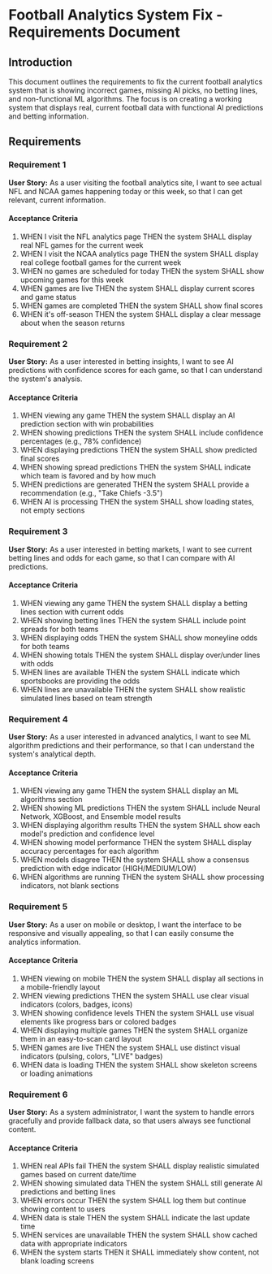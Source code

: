 # Football Analytics System Fix - Requirements Document

## Introduction

This document outlines the requirements to fix the current football analytics system that is showing incorrect games, missing AI picks, no betting lines, and non-functional ML algorithms. The focus is on creating a working system that displays real, current football data with functional AI predictions and betting information.

## Requirements

### Requirement 1

**User Story:** As a user visiting the football analytics site, I want to see actual NFL and NCAA games happening today or this week, so that I can get relevant, current information.

#### Acceptance Criteria

1. WHEN I visit the NFL analytics page THEN the system SHALL display real NFL games for the current week
2. WHEN I visit the NCAA analytics page THEN the system SHALL display real college football games for the current week  
3. WHEN no games are scheduled for today THEN the system SHALL show upcoming games for this week
4. WHEN games are live THEN the system SHALL display current scores and game status
5. WHEN games are completed THEN the system SHALL show final scores
6. WHEN it's off-season THEN the system SHALL display a clear message about when the season returns

### Requirement 2

**User Story:** As a user interested in betting insights, I want to see AI predictions with confidence scores for each game, so that I can understand the system's analysis.

#### Acceptance Criteria

1. WHEN viewing any game THEN the system SHALL display an AI prediction section with win probabilities
2. WHEN showing predictions THEN the system SHALL include confidence percentages (e.g., 78% confidence)
3. WHEN displaying predictions THEN the system SHALL show predicted final scores
4. WHEN showing spread predictions THEN the system SHALL indicate which team is favored and by how much
5. WHEN predictions are generated THEN the system SHALL provide a recommendation (e.g., "Take Chiefs -3.5")
6. WHEN AI is processing THEN the system SHALL show loading states, not empty sections

### Requirement 3

**User Story:** As a user interested in betting markets, I want to see current betting lines and odds for each game, so that I can compare with AI predictions.

#### Acceptance Criteria

1. WHEN viewing any game THEN the system SHALL display a betting lines section with current odds
2. WHEN showing betting lines THEN the system SHALL include point spreads for both teams
3. WHEN displaying odds THEN the system SHALL show moneyline odds for both teams
4. WHEN showing totals THEN the system SHALL display over/under lines with odds
5. WHEN lines are available THEN the system SHALL indicate which sportsbooks are providing the odds
6. WHEN lines are unavailable THEN the system SHALL show realistic simulated lines based on team strength

### Requirement 4

**User Story:** As a user interested in advanced analytics, I want to see ML algorithm predictions and their performance, so that I can understand the system's analytical depth.

#### Acceptance Criteria

1. WHEN viewing any game THEN the system SHALL display an ML algorithms section
2. WHEN showing ML predictions THEN the system SHALL include Neural Network, XGBoost, and Ensemble model results
3. WHEN displaying algorithm results THEN the system SHALL show each model's prediction and confidence level
4. WHEN showing model performance THEN the system SHALL display accuracy percentages for each algorithm
5. WHEN models disagree THEN the system SHALL show a consensus prediction with edge indicator (HIGH/MEDIUM/LOW)
6. WHEN algorithms are running THEN the system SHALL show processing indicators, not blank sections

### Requirement 5

**User Story:** As a user on mobile or desktop, I want the interface to be responsive and visually appealing, so that I can easily consume the analytics information.

#### Acceptance Criteria

1. WHEN viewing on mobile THEN the system SHALL display all sections in a mobile-friendly layout
2. WHEN viewing predictions THEN the system SHALL use clear visual indicators (colors, badges, icons)
3. WHEN showing confidence levels THEN the system SHALL use visual elements like progress bars or colored badges
4. WHEN displaying multiple games THEN the system SHALL organize them in an easy-to-scan card layout
5. WHEN games are live THEN the system SHALL use distinct visual indicators (pulsing, colors, "LIVE" badges)
6. WHEN data is loading THEN the system SHALL show skeleton screens or loading animations

### Requirement 6

**User Story:** As a system administrator, I want the system to handle errors gracefully and provide fallback data, so that users always see functional content.

#### Acceptance Criteria

1. WHEN real APIs fail THEN the system SHALL display realistic simulated games based on current date/time
2. WHEN showing simulated data THEN the system SHALL still generate AI predictions and betting lines
3. WHEN errors occur THEN the system SHALL log them but continue showing content to users
4. WHEN data is stale THEN the system SHALL indicate the last update time
5. WHEN services are unavailable THEN the system SHALL show cached data with appropriate indicators
6. WHEN the system starts THEN it SHALL immediately show content, not blank loading screens